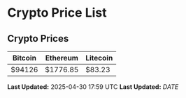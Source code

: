 # Crypto Price List

## Crypto Prices
| Bitcoin | Ethereum | Litecoin |
| ------- | -------- | -------- |
| $94126 | $1776.85 | $83.23 |
**Last Updated:** 2025-04-30 17:59 UTC
**Last Updated:** $DATE$
